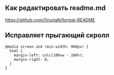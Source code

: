 ## Как редактировать readme.md
https://github.com/GnuriaN/format-README

## Исправляет прыгающий скролл
```
@media screen and (min-width: 960px) {
  html {
    margin-left: calc(100vw - 100%);
    margin-right: 0;
  }
}
```
